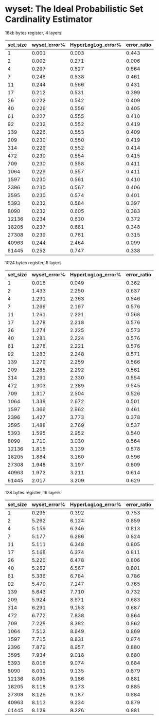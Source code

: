 # wyset: The Ideal Probabilistic Set Cardinality Estimator

16kb bytes register, 4 layers:

|set_size|wyset_error%|HyperLogLog_error%|error_ratio|
|----|----|----|----|
|1|0.001|0.003|0.443|
|2|0.002|0.271|0.006|
|4|0.297|0.527|0.564|
|7|0.248|0.538|0.461|
|11|0.244|0.566|0.431|
|17|0.212|0.531|0.399|
|26|0.222|0.542|0.409|
|40|0.226|0.556|0.405|
|61|0.227|0.555|0.410|
|92|0.232|0.552|0.419|
|139|0.226|0.553|0.409|
|209|0.230|0.550|0.419|
|314|0.229|0.552|0.414|
|472|0.230|0.554|0.415|
|709|0.230|0.558|0.411|
|1064|0.229|0.557|0.411|
|1597|0.230|0.561|0.410|
|2396|0.230|0.567|0.406|
|3595|0.230|0.574|0.401|
|5393|0.232|0.584|0.397|
|8090|0.232|0.605|0.383|
|12136|0.234|0.630|0.372|
|18205|0.237|0.681|0.348|
|27308|0.239|0.761|0.315|
|40963|0.244|2.464|0.099|
|61445|0.252|0.747|0.338|


1024 bytes register, 8 layers

|set_size|wyset_error%|HyperLogLog_error%|error_ratio|
|----|----|----|----|
|1|0.018|0.049|0.362|
|2|1.433|2.250|0.637|
|4|1.291|2.363|0.546|
|7|1.266|2.197|0.576|
|11|1.261|2.221|0.568|
|17|1.278|2.218|0.576|
|26|1.274|2.225|0.573|
|40|1.281|2.224|0.576|
|61|1.278|2.221|0.576|
|92|1.283|2.248|0.571|
|139|1.279|2.259|0.566|
|209|1.285|2.292|0.561|
|314|1.291|2.330|0.554|
|472|1.303|2.389|0.545|
|709|1.317|2.504|0.526|
|1064|1.339|2.672|0.501|
|1597|1.366|2.962|0.461|
|2396|1.427|3.773|0.378|
|3595|1.488|2.769|0.537|
|5393|1.595|2.952|0.540|
|8090|1.710|3.030|0.564|
|12136|1.815|3.139|0.578|
|18205|1.884|3.160|0.596|
|27308|1.948|3.197|0.609|
|40963|1.972|3.211|0.614|
|61445|2.017|3.209|0.629|


128 bytes register, 16 layers

|set_size|wyset_error%|HyperLogLog_error%|error_ratio|
|----|----|----|----|
|1|0.295|0.392|0.753|
|2|5.262|6.124|0.859|
|4|5.159|6.346|0.813|
|7|5.177|6.286|0.824|
|11|5.111|6.348|0.805|
|17|5.168|6.374|0.811|
|26|5.220|6.478|0.806|
|40|5.262|6.567|0.801|
|61|5.336|6.784|0.786|
|92|5.470|7.147|0.765|
|139|5.643|7.710|0.732|
|209|5.924|8.671|0.683|
|314|6.291|9.153|0.687|
|472|6.772|7.838|0.864|
|709|7.228|8.382|0.862|
|1064|7.512|8.649|0.869|
|1597|7.715|8.831|0.874|
|2396|7.879|8.957|0.880|
|3595|7.934|9.018|0.880|
|5393|8.018|9.074|0.884|
|8090|8.031|9.135|0.879|
|12136|8.095|9.186|0.881|
|18205|8.118|9.173|0.885|
|27308|8.126|9.187|0.884|
|40963|8.113|9.234|0.879|
|61445|8.128|9.226|0.881|
